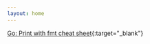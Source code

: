 ```yaml
---
layout: home
---
```


[Go: Print with fmt cheat sheet](https://programming.guide/go/fmt-printf-reference-cheat-sheet.html){:target="_blank"}
